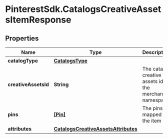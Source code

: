 # PinterestSdk.CatalogsCreativeAssetsItemResponse

## Properties

Name | Type | Description | Notes
------------ | ------------- | ------------- | -------------
**catalogType** | [**CatalogsType**](CatalogsType.md) |  | 
**creativeAssetsId** | **String** | The catalog creative assets id in the merchant namespace | [optional] 
**pins** | [**[Pin]**](Pin.md) | The pins mapped to the item | [optional] 
**attributes** | [**CatalogsCreativeAssetsAttributes**](CatalogsCreativeAssetsAttributes.md) |  | [optional] 


